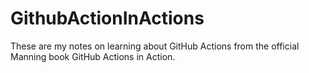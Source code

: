 # GithubActionInActions
These are my notes on learning about GitHub Actions from the official Manning book GitHub Actions in Action.
